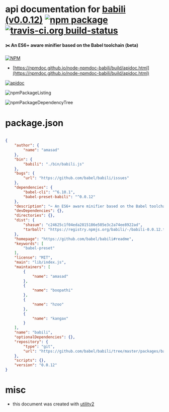 # api documentation for  [babili (v0.0.12)](https://github.com/babel/babili#readme)  [![npm package](https://img.shields.io/npm/v/npmdoc-babili.svg?style=flat-square)](https://www.npmjs.org/package/npmdoc-babili) [![travis-ci.org build-status](https://api.travis-ci.org/npmdoc/node-npmdoc-babili.svg)](https://travis-ci.org/npmdoc/node-npmdoc-babili)
#### ✂️ An ES6+ aware minifier based on the Babel toolchain (beta)

[![NPM](https://nodei.co/npm/babili.png?downloads=true&downloadRank=true&stars=true)](https://www.npmjs.com/package/babili)

- [https://npmdoc.github.io/node-npmdoc-babili/build/apidoc.html](https://npmdoc.github.io/node-npmdoc-babili/build/apidoc.html)

[![apidoc](https://npmdoc.github.io/node-npmdoc-babili/build/screenCapture.buildCi.browser.%252Ftmp%252Fbuild%252Fapidoc.html.png)](https://npmdoc.github.io/node-npmdoc-babili/build/apidoc.html)

![npmPackageListing](https://npmdoc.github.io/node-npmdoc-babili/build/screenCapture.npmPackageListing.svg)

![npmPackageDependencyTree](https://npmdoc.github.io/node-npmdoc-babili/build/screenCapture.npmPackageDependencyTree.svg)



# package.json

```json

{
    "author": {
        "name": "amasad"
    },
    "bin": {
        "babili": "./bin/babili.js"
    },
    "bugs": {
        "url": "https://github.com/babel/babili/issues"
    },
    "dependencies": {
        "babel-cli": "^6.10.1",
        "babel-preset-babili": "^0.0.12"
    },
    "description": "✂️ An ES6+ aware minifier based on the Babel toolchain (beta)",
    "devDependencies": {},
    "directories": {},
    "dist": {
        "shasum": "c24625c1f04eda2815186e505e3c2a74ee8922ad",
        "tarball": "https://registry.npmjs.org/babili/-/babili-0.0.12.tgz"
    },
    "homepage": "https://github.com/babel/babili#readme",
    "keywords": [
        "babel-preset"
    ],
    "license": "MIT",
    "main": "lib/index.js",
    "maintainers": [
        {
            "name": "amasad"
        },
        {
            "name": "boopathi"
        },
        {
            "name": "hzoo"
        },
        {
            "name": "kangax"
        }
    ],
    "name": "babili",
    "optionalDependencies": {},
    "repository": {
        "type": "git",
        "url": "https://github.com/babel/babili/tree/master/packages/babili"
    },
    "scripts": {},
    "version": "0.0.12"
}
```



# misc
- this document was created with [utility2](https://github.com/kaizhu256/node-utility2)
